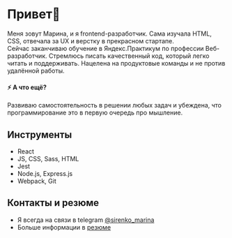 # Привет👋

Меня зовут Марина, и&nbsp;я&nbsp;frontend-разработчик. Сама изучала HTML, CSS, отвечала за&nbsp;UX и&nbsp;верстку в&nbsp;прекрасном стартапе. Сейчас&nbsp;заканчиваю обучение в&nbsp;Яндекс.Практикум по&nbsp;профессии Веб-разработчик. Стремлюсь писать качественный код, который легко читать и&nbsp;поддерживать. Нацелена на&nbsp;продуктовые команды и&nbsp;не&nbsp;против удалённой работы.

#### ⚡ **А что ещё?**
Развиваю самостоятельность в решении любых задач и убеждена, что программирование это в первую очередь про мышление.

## Инструменты
- React 
- JS, CSS, Sass, HTML
- Jest
- Node.js, Express.js
- Webpack, Git

## Контакты и резюме

- Я всегда на связи в telegram [@sirenko_marina](https://t.me/sirenko_marina)
- Больше информации в [резюме](https://docs.google.com/document/d/1h0Mxbn1ennE3qTiGaafrV31WAHj_YOAmyzylkGcPYwU/edit?usp=sharing)

